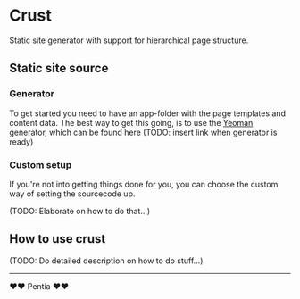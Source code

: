 # Crust

Static site generator with support for hierarchical page structure.

## Static site source

### Generator

To get started you need to have an app-folder with the page templates and content data. The best way to get this going, is to use the [Yeoman](http://yeoman.io) generator, which can be found here (TODO: insert link when generator is ready)

### Custom setup

If you're not into getting things done for you, you can choose the custom way of setting the sourcecode up.

(TODO: Elaborate on how to do that...)

## How to use crust

(TODO: Do detailed description on how to do stuff...)

---
❤♥ Pentia ♥❤